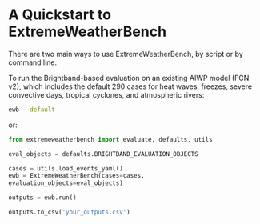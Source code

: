 # A Quickstart to ExtremeWeatherBench

There are two main ways to use ExtremeWeatherBench, by script or by command line.

To run the Brightband-based evaluation on an existing AIWP model (FCN v2), which 
includes the default 290 cases for heat waves, freezes, severe convective days, 
tropical cyclones, and atmospheric rivers:

```bash
ewb --default
```

or:

```python
from extremeweatherbench import evaluate, defaults, utils

eval_objects = defaults.BRIGHTBAND_EVALUATION_OBJECTS

cases = utils.load_events_yaml()
ewb = ExtremeWeatherBench(cases=cases, 
evaluation_objects=eval_objects)

outputs = ewb.run()

outputs.to_csv('your_outputs.csv')
```